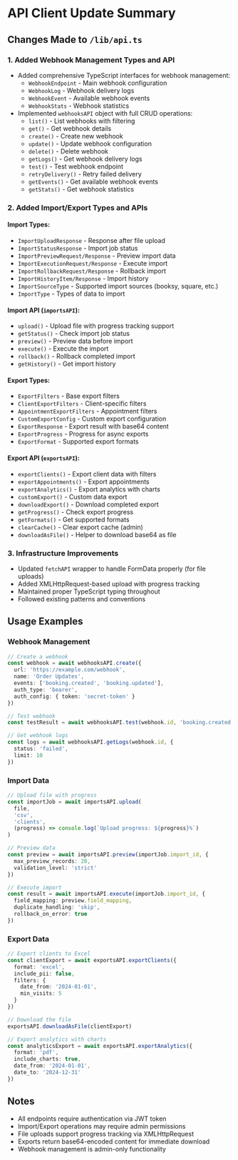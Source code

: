 # API Client Update Summary

## Changes Made to `/lib/api.ts`

### 1. Added Webhook Management Types and API
- Added comprehensive TypeScript interfaces for webhook management:
  - `WebhookEndpoint` - Main webhook configuration
  - `WebhookLog` - Webhook delivery logs
  - `WebhookEvent` - Available webhook events
  - `WebhookStats` - Webhook statistics
- Implemented `webhooksAPI` object with full CRUD operations:
  - `list()` - List webhooks with filtering
  - `get()` - Get webhook details
  - `create()` - Create new webhook
  - `update()` - Update webhook configuration
  - `delete()` - Delete webhook
  - `getLogs()` - Get webhook delivery logs
  - `test()` - Test webhook endpoint
  - `retryDelivery()` - Retry failed delivery
  - `getEvents()` - Get available webhook events
  - `getStats()` - Get webhook statistics

### 2. Added Import/Export Types and APIs

#### Import Types:
- `ImportUploadResponse` - Response after file upload
- `ImportStatusResponse` - Import job status
- `ImportPreviewRequest/Response` - Preview import data
- `ImportExecutionRequest/Response` - Execute import
- `ImportRollbackRequest/Response` - Rollback import
- `ImportHistoryItem/Response` - Import history
- `ImportSourceType` - Supported import sources (booksy, square, etc.)
- `ImportType` - Types of data to import

#### Import API (`importsAPI`):
- `upload()` - Upload file with progress tracking support
- `getStatus()` - Check import job status
- `preview()` - Preview data before import
- `execute()` - Execute the import
- `rollback()` - Rollback completed import
- `getHistory()` - Get import history

#### Export Types:
- `ExportFilters` - Base export filters
- `ClientExportFilters` - Client-specific filters
- `AppointmentExportFilters` - Appointment filters
- `CustomExportConfig` - Custom export configuration
- `ExportResponse` - Export result with base64 content
- `ExportProgress` - Progress for async exports
- `ExportFormat` - Supported export formats

#### Export API (`exportsAPI`):
- `exportClients()` - Export client data with filters
- `exportAppointments()` - Export appointments
- `exportAnalytics()` - Export analytics with charts
- `customExport()` - Custom data export
- `downloadExport()` - Download completed export
- `getProgress()` - Check export progress
- `getFormats()` - Get supported formats
- `clearCache()` - Clear export cache (admin)
- `downloadAsFile()` - Helper to download base64 as file

### 3. Infrastructure Improvements
- Updated `fetchAPI` wrapper to handle FormData properly (for file uploads)
- Added XMLHttpRequest-based upload with progress tracking
- Maintained proper TypeScript typing throughout
- Followed existing patterns and conventions

## Usage Examples

### Webhook Management
```typescript
// Create a webhook
const webhook = await webhooksAPI.create({
  url: 'https://example.com/webhook',
  name: 'Order Updates',
  events: ['booking.created', 'booking.updated'],
  auth_type: 'bearer',
  auth_config: { token: 'secret-token' }
})

// Test webhook
const testResult = await webhooksAPI.test(webhook.id, 'booking.created')

// Get webhook logs
const logs = await webhooksAPI.getLogs(webhook.id, {
  status: 'failed',
  limit: 10
})
```

### Import Data
```typescript
// Upload file with progress
const importJob = await importsAPI.upload(
  file,
  'csv',
  'clients',
  (progress) => console.log(`Upload progress: ${progress}%`)
)

// Preview data
const preview = await importsAPI.preview(importJob.import_id, {
  max_preview_records: 20,
  validation_level: 'strict'
})

// Execute import
const result = await importsAPI.execute(importJob.import_id, {
  field_mapping: preview.field_mapping,
  duplicate_handling: 'skip',
  rollback_on_error: true
})
```

### Export Data
```typescript
// Export clients to Excel
const clientExport = await exportsAPI.exportClients({
  format: 'excel',
  include_pii: false,
  filters: {
    date_from: '2024-01-01',
    min_visits: 5
  }
})

// Download the file
exportsAPI.downloadAsFile(clientExport)

// Export analytics with charts
const analyticsExport = await exportsAPI.exportAnalytics({
  format: 'pdf',
  include_charts: true,
  date_from: '2024-01-01',
  date_to: '2024-12-31'
})
```

## Notes
- All endpoints require authentication via JWT token
- Import/Export operations may require admin permissions
- File uploads support progress tracking via XMLHttpRequest
- Exports return base64-encoded content for immediate download
- Webhook management is admin-only functionality